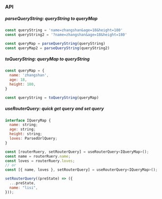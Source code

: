 ### API

##### parseQueryString: queryString to queryMap
```js
const queryString = 'name=zhangshan&age=18&height=180'
const queryString2 = '?name=zhangshan&age=18&height=180'

const queryMap = parseQueryString(queryString)
const queryMap2 = parseQueryString(queryString2)
```

##### toQueryString: queryMap to queryString
```js
const queryMap = {
  name: 'zhangshan',
  age: 18,
  height: 180,
}

const queryString = toQueryString(queryMap)
```

##### useRouterQuery: quick get query and set query
```js
interface IQueryMap {
  name: string;
  age: string;
  height: string;
  loves: ParsedUrlQuery;
}

const [routerRuery, setRouterQuery] = useRouterQuery<IQueryMap>();
const name = routerRuery.name;
const loves = routerRuery.loves;
// or
const [{ name, loves }, setRouterQuery] = useRouterQuery<IQueryMap>();

setRouterQuery((preState) => ({
  ...preState,
  name: "lisi",
}));
```
